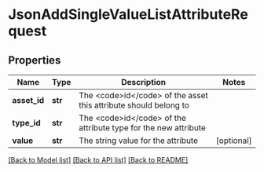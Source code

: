 # JsonAddSingleValueListAttributeRequest

## Properties
Name | Type | Description | Notes
------------ | ------------- | ------------- | -------------
**asset_id** | **str** | The &lt;code&gt;id&lt;/code&gt; of the asset this attribute should belong to | 
**type_id** | **str** | The &lt;code&gt;id&lt;/code&gt; of the attribute type for the new attribute | 
**value** | **str** | The string value for the attribute | [optional] 

[[Back to Model list]](../README.md#documentation-for-models) [[Back to API list]](../README.md#documentation-for-api-endpoints) [[Back to README]](../README.md)


